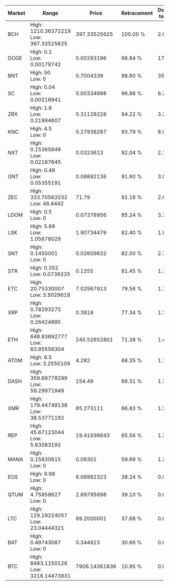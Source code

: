 | Market | Range | Price| Retracement | Doubles to 50% |
| --- | --- | --- | --- | --- |
| BCH | High: 1210.36372219<br />Low: 397.33525625 | 397.33525625 | 100.00 % | 2.02 |
| DOGE | High: 0.1<br />Low: 0.00179742 | 0.00293196 | 98.84 % | 17.36 |
| BNT | High: 50<br />Low: 0 | 0.7004339 | 98.60 % | 35.69 |
| SC | High: 0.04<br />Low: 0.00216941 | 0.00334998 | 96.88 % | 6.29 |
| ZRX | High: 1.8<br />Low: 0.21994607 | 0.31128228 | 94.22 % | 3.24 |
| KNC | High: 4.5<br />Low: 0 | 0.27938287 | 93.79 % | 8.05 |
| NXT | High: 0.15365849<br />Low: 0.02187645 | 0.0323613 | 92.04 % | 2.71 |
| GNT | High: 0.49<br />Low: 0.05355191 | 0.08892136 | 91.90 % | 3.06 |
| ZEC | High: 333.70562032<br />Low: 46.4442 | 71.79 | 91.18 % | 2.65 |
| LOOM | High: 0.5<br />Low: 0 | 0.07378956 | 85.24 % | 3.39 |
| LSK | High: 5.89<br />Low: 1.05678029 | 1.90734479 | 82.40 % | 1.82 |
| SNT | High: 0.1450001<br />Low: 0 | 0.02609632 | 82.00 % | 2.78 |
| STR | High: 0.352<br />Low: 0.0739235 | 0.1255 | 81.45 % | 1.70 |
| ETC | High: 20.75330007<br />Low: 3.5029618 | 7.02967913 | 79.56 % | 1.73 |
| XRP | High: 0.78293275<br />Low: 0.26424995 | 0.3818 | 77.34 % | 1.37 |
| ETH | High: 648.83692777<br />Low: 83.85556304 | 245.52652801 | 71.38 % | 1.49 |
| ATOM | High: 6.5<br />Low: 3.2550109 | 4.282 | 68.35 % | 1.14 |
| DASH | High: 359.69778299<br />Low: 59.29971949 | 154.49 | 68.31 % | 1.36 |
| XMR | High: 179.44749138<br />Low: 38.53771192 | 85.273111 | 66.83 % | 1.28 |
| REP | High: 45.67123044<br />Low: 5.63083192 | 19.41936643 | 65.56 % | 1.32 |
| MANA | High: 0.15630615<br />Low: 0 | 0.06301 | 59.69 % | 1.24 |
| EOS | High: 9.99<br />Low: 0 | 6.06982323 | 39.24 % | 0.00 |
| QTUM | High: 4.75858627<br />Low: 0 | 2.89795698 | 39.10 % | 0.00 |
| LTC | High: 129.19224057<br />Low: 23.04444321 | 89.2000001 | 37.68 % | 0.00 |
| BAT | High: 0.49743087<br />Low: 0 | 0.344923 | 30.66 % | 0.00 |
| BTC | High: 8483.1150126<br />Low: 3216.14473831 | 7906.14361836 | 10.95 % | 0.00 |
